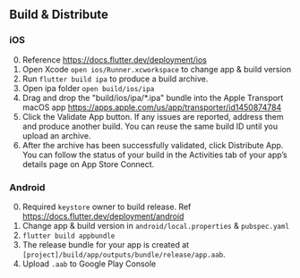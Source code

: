 ## Build & Distribute
### iOS
0. Reference https://docs.flutter.dev/deployment/ios
1. Open Xcode `open ios/Runner.xcworkspace` to change app & build version
2. Run `flutter build ipa` to produce a build archive.
3. Open ipa folder `open build/ios/ipa`
4. Drag and drop the "build/ios/ipa/*.ipa" bundle into the Apple Transport macOS app
    https://apps.apple.com/us/app/transporter/id1450874784
5. Click the Validate App button. If any issues are reported, address them and produce another build. You can reuse the same build ID until you upload an archive.
6. After the archive has been successfully validated, click Distribute App. You can follow the status of your build in the Activities tab of your app’s details page on App Store Connect.

### Android
0. Required `keystore` owner to build release. Ref https://docs.flutter.dev/deployment/android
1. Change app & build version in `android/local.properties` & `pubspec.yaml`
2. `flutter build appbundle`
3. The release bundle for your app is created at `[project]/build/app/outputs/bundle/release/app.aab`.
4. Upload `.aab` to Google Play Console